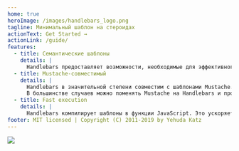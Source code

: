 ```yaml
---
home: true
heroImage: /images/handlebars_logo.png
tagline: Минимальный шаблон на стероидах
actionText: Get Started →
actionLink: /guide/
features:
  - title: Семантические шаблоны
    details: |
      Handlebars предоставляет возможности, необходимые для эффективного создания семантических шаблонов без каких-либо проблем.
  - title: Mustache-совместимый
    details: |
      Handlebars в значительной степени совместим с шаблонами Mustache. 
      В большинстве случаев можно поменять Mustache на Handlebars и продолжить использование ваших текущих шаблонов.
  - title: Fast execution
    details: |
      Handlebars компилирует шаблоны в функции JavaScript. Это ускоряет выполнение шаблона по сравнению с большинством других шаблонизаторов.
footer: MIT licensed | Copyright (C) 2011-2019 by Yehuda Katz
---
```


<a class="devswag" href="https://www.devswag.com/collections/handlebars">
    <img src="images/handlebars-devswag.png">
</a>
